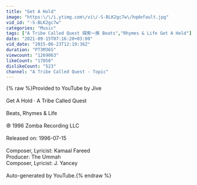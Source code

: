 ```yaml
---
title: "Get A Hold"
image: "https:\/\/i.ytimg.com\/vi\/-S-BLK2gc7w\/hqdefault.jpg"
vid_id: "-S-BLK2gc7w"
categories: "Music"
tags: ["A Tribe Called Quest 探索一族 Beats","Rhymes & Life Get A Hold"]
date: "2021-09-15T07:16:20+03:00"
vid_date: "2015-06-23T12:19:36Z"
duration: "PT3M36S"
viewcount: "1269063"
likeCount: "17050"
dislikeCount: "523"
channel: "A Tribe Called Quest - Topic"
---
```

{% raw %}Provided to YouTube by Jive<br /><br />Get A Hold · A Tribe Called Quest<br /><br />Beats, Rhymes &amp; Life<br /><br />℗ 1996 Zomba Recording LLC<br /><br />Released on: 1996-07-15<br /><br />Composer, Lyricist: Kamaal Fareed<br />Producer: The Ummah<br />Composer, Lyricist: J. Yancey<br /><br />Auto-generated by YouTube.{% endraw %}
